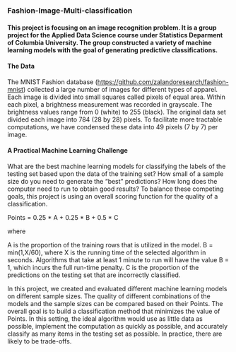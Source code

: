 ### Fashion-Image-Multi-classification

#### This project is focusing on an image recognition problem. It is a group project for the Applied Data Science course under Statistics Deparment of Columbia University. The group constructed a variety of machine learning models with the goal of generating predictive classifications.

#### The Data
The MNIST Fashion database (https://github.com/zalandoresearch/fashion-mnist) collected a large number of images for different types of apparel. Each image is divided into small squares called pixels of equal area. Within each pixel, a brightness measurement was recorded in grayscale. The brightness values range from 0 (white) to 255 (black). The original data set divided each image into 784 (28 by 28) pixels. To facilitate more tractable computations, we have condensed these data into 49 pixels (7 by 7) per image.

#### A Practical Machine Learning Challenge
What are the best machine learning models for classifying the labels of the testing set based upon the data of the training set? How small of a sample size do you need to generate the “best” predictions? How long does the computer need to run to obtain good results? To balance these competing goals, this project is using an overall scoring function for the quality of a classification.

Points = 0.25 * A + 0.25 * B + 0.5 * C

where

A is the proportion of the training rows that is utilized in the model. 
B = min(1,X/60), where X is the running time of the selected algorithm in seconds. Algorithms that take at least 1 minute to run will have the value B = 1, which incurs the full run-time penalty.
C is the proportion of the predictions on the testing set that are incorrectly classified.

In this project, we created and evaluated different machine learning models on different sample sizes. The quality of different combinations of the models and the sample sizes can be compared based on their Points. The overall goal is to build a classification method that minimizes the value of Points. In this setting, the ideal algorithm would use as little data as possible, implement the computation as quickly as possible, and accurately classify as many items in the testing set as possible. In practice, there are likely to be trade-offs.
